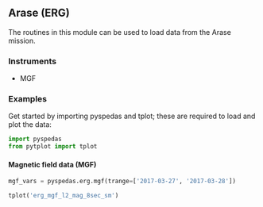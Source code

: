 
## Arase (ERG)
The routines in this module can be used to load data from the Arase mission.

### Instruments
- MGF

### Examples
Get started by importing pyspedas and tplot; these are required to load and plot the data:

```python
import pyspedas
from pytplot import tplot
```

#### Magnetic field data (MGF)

```python
mgf_vars = pyspedas.erg.mgf(trange=['2017-03-27', '2017-03-28'])

tplot('erg_mgf_l2_mag_8sec_sm')
```

